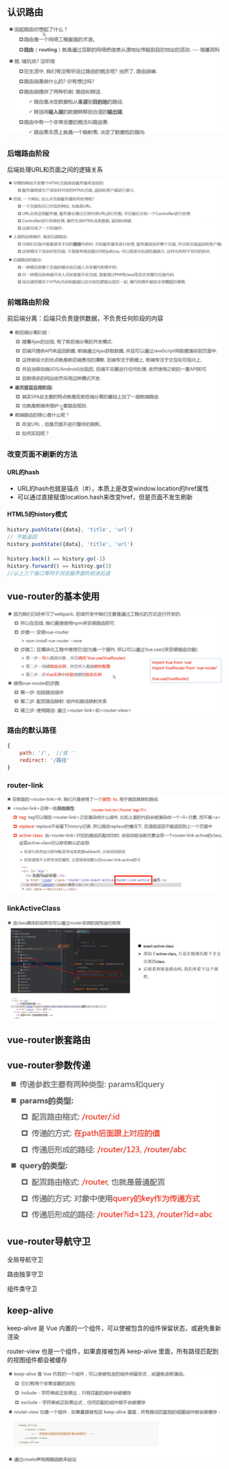 ## 认识路由

![](img/什么是路由.png)

### 后端路由阶段

后端处理URL和页面之间的逻辑关系

![](img/后端路由.png)

### 前端路由阶段

前后端分离：后端只负责提供数据，不负责任何阶段的内容

![前端路由](img/前端路由.png)

### 改变页面不刷新的方法

#### URL的hash

- URL的hash也就是锚点（#），本质上是改变window.location的href属性
- 可以通过直接赋值location.hash来改变href，但是页面不发生刷新

#### HTML5的history模式

```js
history.pushState({data}, 'title', 'url')
// 不能返回
history.pushState({data}, 'title', 'url')

history.back() == history.go(-1)
history.forward() == histroy.go(1)
//以上三个接口等同于浏览器界面的前进后退
```

## vue-router的基本使用

![](img/使用vue-router.png)

### 路由的默认路径

```js
{
    path: '/',	//或 ''
    redirect: '/路径'
}
```

### router-link

![](img\router-link.png)

### linkActiveClass

![](img/linkActiveClass.png)



## vue-router嵌套路由

## vue-router参数传递

![](img/路由传参.png)

## vue-router导航守卫

全局导航守卫

路由独享守卫

组件类守卫

## keep-alive

keep-alive 是 Vue 内置的一个组件，可以使被包含的组件保留状态，或避免重新渲染

router-view 也是一个组件，如果直接被包再 keep-alive 里面，所有路径匹配到的视图组件都会被缓存

![](img/keep-alive.png)

